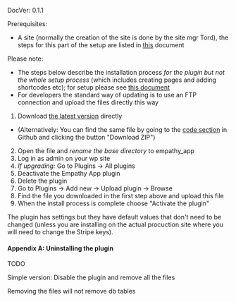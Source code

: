 DocVer: 0.1.1


Prerequisites:
* A site (normally the creation of the site is done by the site mgr Tord), the steps for this part of the setup are listed in [this](setting-up-a-new-site.md) document


Please note:
* The steps below describe the installation process *for the plugin but not the whole setup process* (which includes creating pages and adding shortcodes etc); for setup please see [this document](setting-up-a-new-site.md)
* For developers the standard way of updating is to use an FTP connection and upload the files directly this way

1. Download [the latest version](https://github.com/EmpathyApp/EmpathyApp/archive/master.zip) directly
  * (Alternatively: You can find the same file by going to the [code section](https://github.com/EmpathyApp/EmpathyApp) in Github and clicking the button "Download ZIP")
2. Open the file and *rename the base directory* to empathy_app
3. Log in as admin on your wp site
4. *If upgrading:* Go to Plugins -> All plugins
  1. Deactivate the Empathy App plugin
  2. Delete the plugin
5. Go to Plugins -> Add new -> Upload plugin -> Browse
6. Find the file you downloaded in the first step above and upload this file
7. When the install process is complete choose "Activate the plugin"

The plugin has settings but they have default values that don't need to be changed (unless you are installing on the actual procuction site where you will need to change the Stripe keys).



#### Appendix A: Uninstalling the plugin

TODO

Simple version: Disable the plugin and remove all the files

Removing the files will not remove db tables

